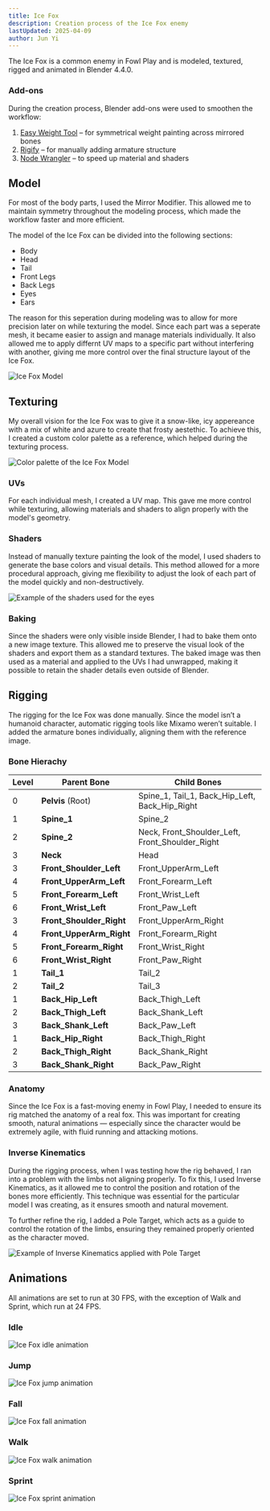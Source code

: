 ```yaml
---
title: Ice Fox
description: Creation process of the Ice Fox enemy
lastUpdated: 2025-04-09
author: Jun Yi
---
```


The Ice Fox is a common enemy in Fowl Play and is modeled, textured, rigged and animated in Blender 4.4.0.

### Add-ons

During the creation process, Blender add-ons were used to smoothen the workflow:
1. [Easy Weight Tool][1] – for symmetrical weight painting across mirrored bones
2. [Rigify][2] – for manually adding armature structure
3. [Node Wrangler][3] – to speed up material and shaders


## Model

For most of the body parts, I used the Mirror Modifier. This allowed me to maintain symmetry throughout the modeling process, which made the workflow faster and more efficient. 

The model of the Ice Fox can be divided into the following sections:

- Body
- Head
- Tail
- Front Legs
- Back Legs
- Eyes
- Ears

The reason for this seperation during modeling was to allow for more precision later on while texturing the model. Since each part was a seperate mesh, it became easier to assign and manage materials individually. It also allowed me to apply differnt UV maps to a specific part without interfering with another, giving me more control over the final structure layout of the Ice Fox.

![Ice Fox Model](../../../../../assets/3d/ice-fox/model.png)


## Texturing

My overall vision for the Ice Fox was to give it a snow-like, icy appereance with a mix of white and azure to create that frosty aestethic. To achieve this, I created a custom color palette as a reference, which helped during the texturing process.

![Color palette of the Ice Fox Model](../../../../../assets/3d/ice-fox/color_palette.png)

### UVs

For each individual mesh, I created a UV map. This gave me more control while texturing, allowing materials and shaders to align properly with the model's geometry.

### Shaders

Instead of manually texture painting the look of the model, I used shaders to generate the base colors and visual details. This method allowed for a more procedural approach, giving me flexibility to adjust the look of each part of the model quickly and non-destructively.

![Example of the shaders used for the eyes](../../../../../assets/3d/ice-fox/eyes_shaders_example.png)

### Baking

Since the shaders were only visible inside Blender, I had to bake them onto a new image texture. This allowed me to preserve the visual look of the shaders and export them as a standard textures. The baked image was then used as a material and applied to the UVs I had unwrapped, making it possible to retain the shader details even outside of Blender.

## Rigging

The rigging for the Ice Fox was done manually. Since the model isn’t a humanoid character, automatic rigging tools like Mixamo weren’t suitable. I added the armature bones individually, aligning them with the reference image.

### Bone Hierachy

| Level | Parent Bone               | Child Bones                                       |
|-------|----------------------     |--------------------------------------             |
| 0     | **Pelvis** (Root)         | Spine_1, Tail_1, Back_Hip_Left, Back_Hip_Right    |
| 1     | **Spine_1**               | Spine_2                                           |
| 2     | **Spine_2**               | Neck, Front_Shoulder_Left, Front_Shoulder_Right   |
| 3     | **Neck**                  | Head                                              |
| 3     | **Front_Shoulder_Left**   | Front_UpperArm_Left                               |
| 4     | **Front_UpperArm_Left**   | Front_Forearm_Left                                |
| 5     | **Front_Forearm_Left**    | Front_Wrist_Left                                  |
| 6     | **Front_Wrist_Left**      | Front_Paw_Left                                    |
| 3     | **Front_Shoulder_Right**  | Front_UpperArm_Right                              |
| 4     | **Front_UpperArm_Right**  | Front_Forearm_Right                               |
| 5     | **Front_Forearm_Right**   | Front_Wrist_Right                                 |
| 6     | **Front_Wrist_Right**     | Front_Paw_Right                                   |
| 1     | **Tail_1**                | Tail_2                                            |
| 2     | **Tail_2**                | Tail_3                                            |
| 1     | **Back_Hip_Left**         | Back_Thigh_Left                                   |
| 2     | **Back_Thigh_Left**       | Back_Shank_Left                                   |
| 3     | **Back_Shank_Left**       | Back_Paw_Left                                     |
| 1     | **Back_Hip_Right**        | Back_Thigh_Right                                  |
| 2     | **Back_Thigh_Right**      | Back_Shank_Right                                  |
| 3     | **Back_Shank_Right**      | Back_Paw_Right                                    |

### Anatomy

Since the Ice Fox is a fast-moving enemy in Fowl Play, I needed to ensure its rig matched the anatomy of a real fox. This was important for creating smooth, natural animations — especially since the character would be extremely agile, with fluid running and attacking motions.

### Inverse Kinematics

During the rigging process, when I was testing how the rig behaved, I ran into a problem with the limbs not aligning properly. To fix this, I used Inverse Kinematics, as it allowed me to control the position and rotation of the bones more efficiently. This technique was essential for the particular model I was creating, as it ensures smooth and natural movement.

To further refine the rig, I added a Pole Target, which acts as a guide to control the rotation of the limbs, ensuring they remained properly oriented as the character moved.

![Example of Inverse Kinematics applied with Pole Target](../../../../../assets/3d/ice-fox/inverse_kinematics.png)

## Animations

All animations are set to run at 30 FPS, with the exception of Walk and Sprint, which run at 24 FPS.

### Idle

![Ice Fox idle animation](/ice-fox/idle-animation.gif)

### Jump

![Ice Fox jump animation](/ice-fox/jump-animation.gif)

### Fall

![Ice Fox fall animation](/ice-fox/fall-animation.gif)

### Walk

![Ice Fox walk animation](/ice-fox/walk-animation.gif)

### Sprint

![Ice Fox sprint animation](/ice-fox/sprint-animation.gif)


[1]: https://extensions.blender.org/add-ons/easyweight/
[2]: https://docs.blender.org/manual/en/latest/addons/rigging/rigify/index.html
[3]: https://docs.blender.org/manual/en/latest/addons/node/node_wrangler.html
